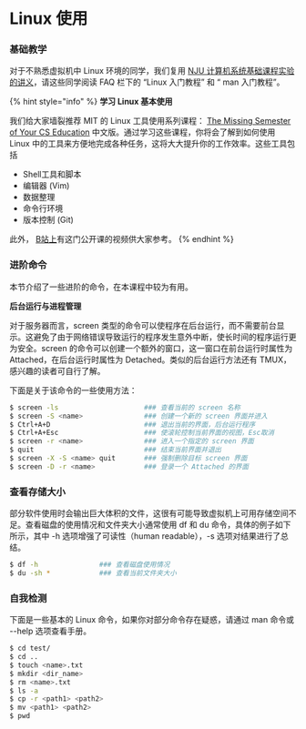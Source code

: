 # Linux 使用

### **基础教学**

对于不熟悉虚拟机中 Linux 环境的同学，我们复用 [NJU 计算机系统基础课程实验的讲义](https://nju-projectn.github.io/ics-pa-gitbook/ics2021/linux.html)，请这些同学阅读 FAQ 栏下的 “Linux 入门教程” 和 “ man 入门教程”。

{% hint style="info" %}
**学习 Linux 基本使用**

我们给大家墙裂推荐 MIT 的 Linux 工具使用系列课程：  [The Missing Semester of Your CS Education](https://missing-semester-cn.github.io/) 中文版。通过学习这些课程，你将会了解到如何使用 Linux 中的工具来方便地完成各种任务，这将大大提升你的工作效率。这些工具包括

* Shell工具和脚本
* 编辑器 (Vim)
* 数据整理
* 命令行环境
* 版本控制 (Git)

此外， [B站上](https://www.bilibili.com/video/BV1x7411H7wa)有这门公开课的视频供大家参考。
{% endhint %}

### **进阶命令**

本节介绍了一些进阶的命令，在本课程中较为有用。

**后台运行与进程管理**

对于服务器而言，screen 类型的命令可以使程序在后台运行，而不需要前台显示。这避免了由于网络错误导致运行的程序发生意外中断，使长时间的程序运行更为安全。screen 的命令可以创建一个额外的窗口，这一窗口在前台运行时属性为 Attached，在后台运行时属性为 Detached。类似的后台运行方法还有 TMUX，感兴趣的读者可自行了解。

下面是关于该命令的一些使用方法：

```bash
$ screen -ls                     ### 查看当前的 screen 名称
$ screen -S <name>               ### 创建一个新的 screen 界面并进入
$ Ctrl+A+D                       ### 退出当前的界面，后台运行程序
$ Ctrl+A+Esc                     ### 使滚轮控制当前界面的视图，Esc取消
$ screen -r <name>               ### 进入一个指定的 screen 界面
$ quit                           ### 结束当前界面并退出    
$ screen -X -S <name> quit       ### 强制删除目标 screen 界面
$ screen -D -r <name>            ### 登录一个 Attached 的界面 
```

### **查看存储大小**

部分软件使用时会输出巨大体积的文件，这很有可能导致虚拟机上可用存储空间不足。查看磁盘的使用情况和文件夹大小通常使用 df 和 du 命令，具体的例子如下所示，其中 -h 选项增强了可读性（human readable），-s 选项对结果进行了总结。

```bash
$ df -h               ### 查看磁盘使用情况
$ du -sh *            ### 查看当前文件夹大小
```

### **自我检测**

下面是一些基本的 Linux 命令，如果你对部分命令存在疑惑，请通过 man 命令或 --help 选项查看手册。

```bash
$ cd test/              
$ cd ..                   
$ touch <name>.txt        
$ mkdir <dir_name>       
$ rm <name>.txt         
$ ls -a            
$ cp -r <path1> <path2>  
$ mv <path1> <path2>  
$ pwd                  
```
